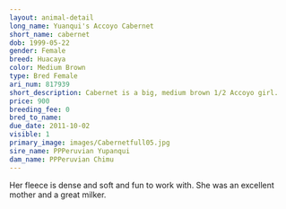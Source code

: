 ```yaml
---
layout: animal-detail
long_name: Yuanqui's Accoyo Cabernet
short_name: cabernet
dob: 1999-05-22
gender: Female
breed: Huacaya
color: Medium Brown
type: Bred Female
ari_num: 817939
short_description: Cabernet is a big, medium brown 1/2 Accoyo girl.
price: 900
breeding_fee: 0
bred_to_name: 
due_date: 2011-10-02
visible: 1
primary_image: images/Cabernetfull05.jpg
sire_name: PPPeruvian Yupanqui 
dam_name: PPPeruvian Chimu
---
```

Her fleece is dense and soft and fun to work with. She was an excellent mother and a great milker.
